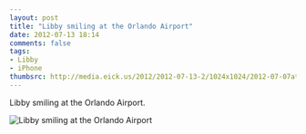 ```yaml
---
layout: post
title: "Libby smiling at the Orlando Airport"
date: 2012-07-13 18:14
comments: false
tags: 
- Libby
- iPhone
thumbsrc: http://media.eick.us/2012/2012-07-13-2/1024x1024/2012-07-07at18.00.27.jpg
---
```

Libby smiling at the Orlando Airport.

![Libby smiling at the Orlando Airport](http://media.eick.us/media/photographs/2012/2012-07-13-2/2012-07-07at18.00.27.jpg)

